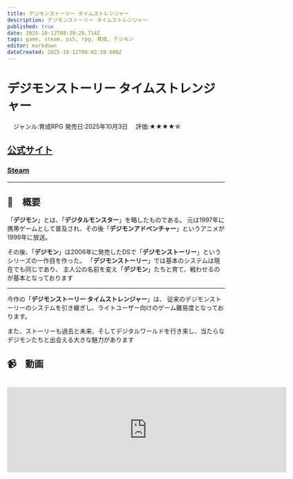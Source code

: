 ```yaml
---
title: デジモンストーリー タイムストレンジャー
description: デジモンストーリー タイムストレンジャー
published: true
date: 2025-10-12T08:39:28.714Z
tags: game, steam, ps5, rpg, 育成, デジモン
editor: markdown
dateCreated: 2025-10-12T08:02:50.600Z
---
```


# デジモンストーリー タイムストレンジャー

　ジャンル:育成RPG 発売日:2025年10月3日 　評価:★★★★☆
 
 ## [公式サイト](https://digimonstory-ts.bn-ent.net/)
 ### [Steam](https://store.steampowered.com/app/1984270/_/?l=japanese)
 
---

## 📜　概要
「**デジモン**」とは、「**デジタルモンスター**」を略したものである。
元は1997年に携帯ゲームとして普及され、その後「**デジモンアドベンチャー**」というアニメが1999年に放送。

その後、「**デジモン**」は2006年に発売したDSで「**デジモンストーリー**」というシリーズの一作目を作った。
「**デジモンストーリー**」では基本のシステムは現在でも同じであり、
主人公の名前を変え「**デジモン**」たちと育て、戦わせるのが基本となっております

---
今作の「**デジモンストーリー タイムストレンジャー**」は、
従来のデジモンストーリーのシステムを引き継ぎし、ライトユーザー向けのゲーム難易度となっております。

また、ストーリーも過去と未来、そしてデジタルワールドを行き来し、当たらなデジモンたちと出会える大きな魅力があります

## 📹　動画

<iframe height="197" width="646" src="https://store.steampowered.com/widget/1091500/" style="border: 0px; margin: 1rem 0px;"></iframe>







